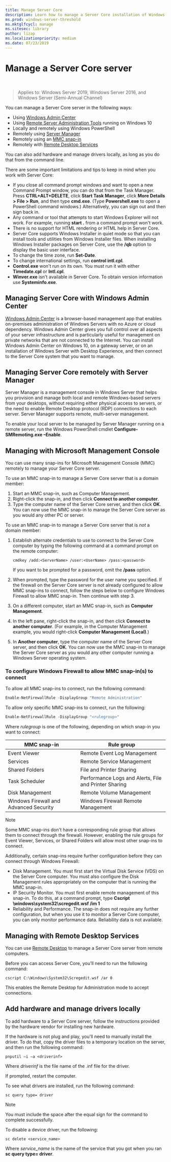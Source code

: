 ```yaml
---
title: Manage Server Core
description: Learn how to manage a Server Core installation of Windows Server
ms.prod: windows-server-threshold
ms.mktglfcycl: manage
ms.sitesec: library
author: lizap
ms.localizationpriority: medium
ms.date: 07/23/2019
---
```

# Manage a Server Core server
 
> Applies to: Windows Server 2019, Windows Server 2016, and Windows Server (Semi-Annual Channel)

You can manage a Server Core server in the following ways:
- Using [Windows Admin Center](../../manage/windows-admin-center/overview.md)
- Using [Remote Server Administration Tools](../../remote/remote-server-administration-tools.md) running on Windows 10
- Locally and remotely using Windows PowerShell
- Remotely using [Server Manager](../server-manager/server-manager.md)
- Remotely using an [MMC snap-in](#managing-with-microsoft-management-console)
- Remotely with [Remote Desktop Services](#managing-with-remote-desktop-services)

You can also add hardware and manage drivers locally, as long as you do that from the command line.

There are some important limitations and tips to keep in mind when you work with Server Core:

- If you close all command prompt windows and want to open a new Command Prompt window, you can do that from the Task Manager. Press **CTRL\+ALT\+DELETE**, click **Start Task Manager**, click **More Details > File > Run**, and then type **cmd.exe**. (Type **Powershell.exe** to open a PowerShell command windows.) Alternatively, you can sign out and then sign back in.
- Any command or tool that attempts to start Windows Explorer will not work. For example, running **start .** from a command prompt won't work.
- There is no support for HTML rendering or HTML help in Server Core.
- Server Core supports Windows Installer in quiet mode so that you can install tools and utilities from Windows Installer files. When installing Windows Installer packages on Server Core, use the **/qb** option to display the basic user interface.
- To change the time zone, run **Set-Date**.
- To change international settings, run **control intl.cpl**.
- **Control.exe** won't run on its own. You must run it with either **Timedate.cpl** or **Intl.cpl**.
- **Winver.exe** isn't available in Server Core. To obtain version information use **Systeminfo.exe**.

## Managing Server Core with Windows Admin Center
[Windows Admin Center](../../manage/windows-admin-center/overview.md) is a browser-based management app that enables on-premises administration of Windows Servers with no Azure or cloud dependency. Windows Admin Center gives you full control over all aspects of your server infrastructure and is particularly useful for management on private networks that are not connected to the Internet. You can install Windows Admin Center on Windows 10, on a gateway server, or on an installation of Windows Server with Desktop Experience, and then connect to the Server Core system that you want to manage.

## Managing Server Core remotely with Server Manager

Server Manager is a management console in Windows Server that helps you provision and manage both local and remote Windows-based servers from your desktops, without requiring either physical access to servers, or the need to enable Remote Desktop protocol (RDP) connections to each server. Server Manager supports remote, multi-server management.

To enable your local server to be managed by Server Manager running on a remote server, run the Windows PowerShell cmdlet **Configure-SMRemoting.exe –Enable**.

## Managing with Microsoft Management Console

You can use many snap-ins for Microsoft Management Console (MMC) remotely to manage your Server Core server.

To use an MMC snap-in to manage a Server Core server that is a domain member: 

1. Start an MMC snap-in, such as Computer Management.
2. Right-click the snap-in, and then click **Connect to another computer**.
2. Type the computer name of the Server Core server, and then click **OK**. You can now use the MMC snap-in to manage the Server Core server as you would any other PC or server.

To use an MMC snap-in to manage a Server Core server that is *not* a domain member: 

1. Establish alternate credentials to use to connect to the Server Core computer by typing the following command at a command prompt on the remote computer:

   ```
   cmdkey /add:<ServerName> /user:<UserName> /pass:<password>
   ```

   If you want to be prompted for a password, omit the **/pass** option.

2. When prompted, type the password for the user name you specified.
   If the firewall on the Server Core server is not already configured to allow MMC snap-ins to connect, follow the steps below to configure Windows Firewall to allow MMC snap-in. Then continue with step 3.
3. On a different computer, start an MMC snap-in, such as **Computer Management**.
4. In the left pane, right-click the snap-in, and then click **Connect to another computer**. (For example, in the Computer Management example, you would right-click **Computer Management (Local)**.)
5. In **Another computer**, type the computer name of the Server Core server, and then click **OK**. You can now use the MMC snap-in to manage the Server Core server as you would any other computer running a Windows Server operating system.

### To configure Windows Firewall to allow MMC snap-in(s) to connect
To allow all MMC snap-ins to connect, run the following command:

```PowerShell
Enable-NetFirewallRule -DisplayGroup "Remote Administration"
```

To allow only specific MMC snap-ins to connect, run the following:

```PowerShell
Enable-NetFirewallRule -DisplayGroup "<rulegroup>"
```

Where *rulegroup* is one of the following, depending on which snap-in you want to connect:

| MMC snap-in                            | Rule group                                            |
| ---------------------------------------- | ------------------------------------------------------- |
| Event Viewer                           | Remote Event Log Management                           |
| Services                               | Remote Service Management                             |
| Shared Folders                         | File and Printer Sharing                              |
| Task Scheduler                         | Performance Logs and Alerts, File and Printer Sharing |
| Disk Management                        | Remote Volume Management                              |
| Windows Firewall and Advanced Security | Windows Firewall Remote Management                    |


> [!NOTE] 
> Some MMC snap-ins don't have a corresponding rule group that allows them to connect through the firewall. However, enabling the rule groups for Event Viewer, Services, or Shared Folders will allow most other snap-ins to connect. 
>
> Additionally, certain snap-ins require further configuration before they can connect through Windows Firewall:
>
> - Disk Management. You must first start the Virtual Disk Service (VDS) on the Server Core computer. You must also configure the Disk Management rules appropriately on the computer that is running the MMC snap-in.
> - IP Security Monitor. You must first enable remote management of this snap-in. To do this, at a command prompt, type **Cscript \windows\system32\scregedit.wsf /im 1**
> - Reliability and Performance. The snap-in does not require any further configuration, but when you use it to monitor a Server Core computer, you can only monitor performance data. Reliability data is not available.

## Managing with Remote Desktop Services

You can use [Remote Desktop](../../remote/remote-desktop-services/welcome-to-rds.md) to manage a Server Core server from remote computers.

Before you can access Server Core, you'll need to run the following command: 

```
cscript C:\Windows\System32\Scregedit.wsf /ar 0
```

This enables the Remote Desktop for Administration mode to accept connections.

## Add hardware and manage drivers locally

To add hardware to a Server Core server, follow the instructions provided by the hardware vendor for installing new hardware. 

If the hardware is not plug and play, you'll need to manually install the driver. To do that, copy the driver files to a temporary location on the server, and then run the following command:

```
pnputil –i –a <driverinf>
```

Where *driverinf* is the file name of the .inf file for the driver.

If prompted, restart the computer.

To see what drivers are installed, run the following command: 

```
sc query type= driver
```

> [!NOTE] 
> You must include the space after the equal sign for the command to complete successfully.

To disable a device driver, run the following:

```
sc delete <service_name>
```

Where *service_name* is the name of the service that you got when you ran **sc query type= driver**.